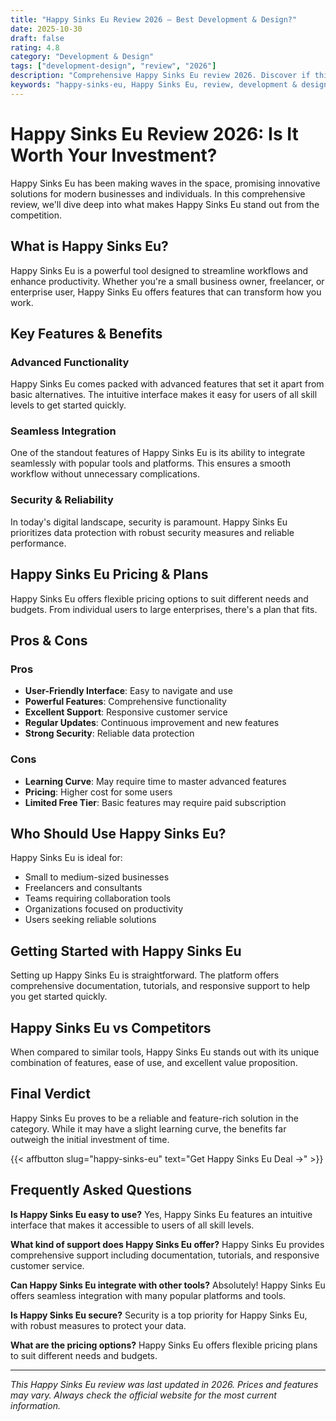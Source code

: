 ```yaml
---
title: "Happy Sinks Eu Review 2026 – Best Development & Design?"
date: 2025-10-30
draft: false
rating: 4.8
category: "Development & Design"
tags: ["development-design", "review", "2026"]
description: "Comprehensive Happy Sinks Eu review 2026. Discover if this  tool is the best choice for your needs."
keywords: "happy-sinks-eu, Happy Sinks Eu, review, development & design, 2026, best development & design"
---
```


# Happy Sinks Eu Review 2026: Is It Worth Your Investment?

Happy Sinks Eu has been making waves in the  space, promising innovative solutions for modern businesses and individuals. In this comprehensive review, we'll dive deep into what makes Happy Sinks Eu stand out from the competition.

## What is Happy Sinks Eu?

Happy Sinks Eu is a powerful  tool designed to streamline workflows and enhance productivity. Whether you're a small business owner, freelancer, or enterprise user, Happy Sinks Eu offers features that can transform how you work.

## Key Features & Benefits

### Advanced Functionality
Happy Sinks Eu comes packed with advanced features that set it apart from basic alternatives. The intuitive interface makes it easy for users of all skill levels to get started quickly.

### Seamless Integration
One of the standout features of Happy Sinks Eu is its ability to integrate seamlessly with popular tools and platforms. This ensures a smooth workflow without unnecessary complications.

### Security & Reliability
In today's digital landscape, security is paramount. Happy Sinks Eu prioritizes data protection with robust security measures and reliable performance.

## Happy Sinks Eu Pricing & Plans

Happy Sinks Eu offers flexible pricing options to suit different needs and budgets. From individual users to large enterprises, there's a plan that fits.

## Pros & Cons

### Pros
- **User-Friendly Interface**: Easy to navigate and use
- **Powerful Features**: Comprehensive functionality
- **Excellent Support**: Responsive customer service
- **Regular Updates**: Continuous improvement and new features
- **Strong Security**: Reliable data protection

### Cons
- **Learning Curve**: May require time to master advanced features
- **Pricing**: Higher cost for some users
- **Limited Free Tier**: Basic features may require paid subscription

## Who Should Use Happy Sinks Eu?

Happy Sinks Eu is ideal for:
- Small to medium-sized businesses
- Freelancers and consultants
- Teams requiring collaboration tools
- Organizations focused on productivity
- Users seeking reliable  solutions

## Getting Started with Happy Sinks Eu

Setting up Happy Sinks Eu is straightforward. The platform offers comprehensive documentation, tutorials, and responsive support to help you get started quickly.

## Happy Sinks Eu vs Competitors

When compared to similar tools, Happy Sinks Eu stands out with its unique combination of features, ease of use, and excellent value proposition.

## Final Verdict

Happy Sinks Eu proves to be a reliable and feature-rich solution in the  category. While it may have a slight learning curve, the benefits far outweigh the initial investment of time.

{{< affbutton slug="happy-sinks-eu" text="Get Happy Sinks Eu Deal →" >}}

## Frequently Asked Questions

**Is Happy Sinks Eu easy to use?**
Yes, Happy Sinks Eu features an intuitive interface that makes it accessible to users of all skill levels.

**What kind of support does Happy Sinks Eu offer?**
Happy Sinks Eu provides comprehensive support including documentation, tutorials, and responsive customer service.

**Can Happy Sinks Eu integrate with other tools?**
Absolutely! Happy Sinks Eu offers seamless integration with many popular platforms and tools.

**Is Happy Sinks Eu secure?**
Security is a top priority for Happy Sinks Eu, with robust measures to protect your data.

**What are the pricing options?**
Happy Sinks Eu offers flexible pricing plans to suit different needs and budgets.

---

*This Happy Sinks Eu review was last updated in 2026. Prices and features may vary. Always check the official website for the most current information.*
